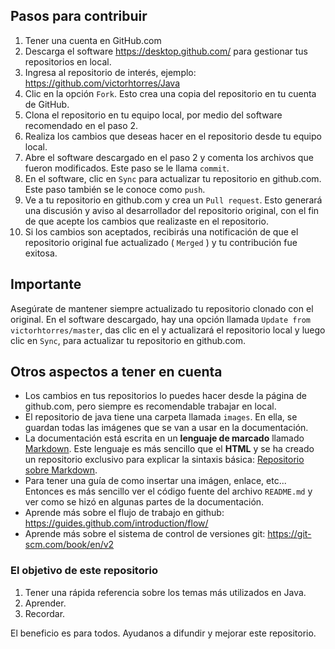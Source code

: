 ## Pasos para contribuir

1. Tener una cuenta en GitHub.com
2. Descarga el software https://desktop.github.com/ para gestionar tus repositorios en local.
3. Ingresa al repositorio de interés, ejemplo: https://github.com/victorhtorres/Java
4. Clic en la opción `Fork`. Esto crea una copia del repositorio en tu cuenta de GitHub.
5. Clona el repositorio en tu equipo local, por medio del software recomendado en el paso 2.
6. Realiza los cambios que deseas hacer en el repositorio desde tu equipo local.
7. Abre el software descargado en el paso 2 y comenta los archivos que fueron modificados. Este paso se le llama `commit`.
8. En el software, clic en `Sync` para actualizar tu repositorio en github.com. Este paso también se le conoce como `push`.
9. Ve a tu repositorio en github.com y crea un `Pull request`. Esto generará una discusión y aviso al desarrollador del repositorio original, con el fin de que acepte los cambios que realizaste en el repositorio.
10. Si los cambios son aceptados, recibirás una notificación de que el repositorio original fue actualizado ( `Merged` ) y tu contribución fue exitosa.

## Importante

Asegúrate de mantener siempre actualizado tu repositorio clonado con el original. En el software descargado, hay una opción llamada `Update from victorhtorres/master`, das clic en el y actualizará el repositorio local y luego clic en `Sync`, para actualizar tu repositorio en github.com.

## Otros aspectos a tener en cuenta

- Los cambios en tus repositorios lo puedes hacer desde la página de github.com, pero siempre es recomendable trabajar en local.
- El repositorio de java tiene una carpeta llamada `images`. En ella, se guardan todas las imágenes que se van a usar en la documentación.
- La documentación está escrita en un **lenguaje de marcado** llamado [Markdown](https://es.wikipedia.org/wiki/Markdown). Este lenguaje es más sencillo que el **HTML** y se ha creado un repositorio exclusivo para explicar la sintaxis básica: [Repositorio sobre Markdown](https://github.com/victorhtorres/Markdown).
- Para tener una guía de como insertar una imágen, enlace, etc... Entonces es más sencillo ver el código fuente del archivo `README.md` y ver como se hizó en algunas partes de la documentación.
- Aprende más sobre el flujo de trabajo en github: https://guides.github.com/introduction/flow/
- Aprende más sobre el sistema de control de versiones git: https://git-scm.com/book/en/v2


### El objetivo de este repositorio

1. Tener una rápida referencia sobre los temas más utilizados en Java.
2. Aprender.
3. Recordar.

El beneficio es para todos. Ayudanos a difundir y mejorar este repositorio.


